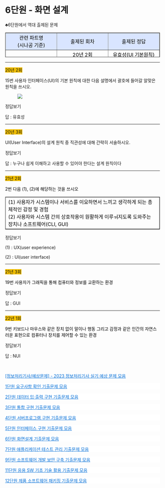 # 6단원 - 화면 설계

<p data-ke-size="size16">♣6단원에서 역대 출제된 문제</p>
<table style="border-collapse: collapse; width: 100%; height: 80px;" border="1" data-ke-align="alignLeft">
<tbody>
<tr style="height: 20px;">
<td style="width: 33.3333%; text-align: center; height: 20px;" bgcolor="#D9E5FF"><span style="color: #000000;"></span><span style="color: #000000;">관련 파트명<br>(시나공 기준)</span></td>
<td style="width: 33.3333%; text-align: center; height: 20px;" bgcolor="#D9E5FF"><span style="color: #000000;"></span><span style="color: #000000;">출제된 회차</span></td>
<td style="width: 33.3333%; text-align: center; height: 20px;" bgcolor="#D9E5FF"><span style="color: #000000;"></span><span style="color: #000000;">출제된 정답</span></td>
</tr>
<tr>
<td style="width: 33.3333%; text-align: center;" rowspan="5">사용자 인터페이스</td>
<td style="width: 33.3333%; text-align: center;">
<div><span><span style="color: #000000;">20년 2회</span></span></div>
</td>
<td style="width: 33.3333%; text-align: center;">
<div><span><span style="color: #000000;">유효성(UI 기본원칙)</span></span></div>
</td>
</tr>
<tr>
<td style="width: 33.3333%; text-align: center;">
<div><span><span style="color: #000000;">20년 3회</span></span></div>
</td>
<td style="width: 33.3333%; text-align: center;">
<div><span><span style="color: #000000;">직관성 약술(UI 기본원칙)</span></span></div>
</td>
</tr>
<tr>
<td style="width: 33.3333%; text-align: center;">
<div><span><span style="color: #000000;">21년 2회</span></span></div>
</td>
<td style="width: 33.3333%; text-align: center;">
<div><span><span style="color: #000000;">UX, UI</span></span></div>
</td>
</tr>
<tr>
<td style="width: 33.3333%; text-align: center;">
<div><span><span style="color: #000000;">21년 3회</span></span></div>
</td>
<td style="width: 33.3333%; text-align: center;">
<div><span><span style="color: #000000;">GUI</span></span></div>
</td>
</tr>
<tr>
<td style="width: 33.3333%; text-align: center;"><span><span style="color: #000000;"><span style="color: #000000;">22년 1회</span></span></span></td>
<td style="width: 33.3333%; text-align: center;"><span><span style="color: #000000;"><span style="color: #000000;">NUI</span></span></span></td>
</tr>
</tbody>
</table>
<hr contenteditable="false" data-ke-type="horizontalRule" data-ke-style="style6">
<p data-ke-size="size16"><span style="background-color: #f3c000;">20년 2회</span></p>
<p data-ke-size="size16"><span style="background-color: #ffffff; color: #141414;">15번 사용자 인터페이스(UI)의 기본 원칙에 대한 다음 설명에서 괄호에 들어갈 알맞은 원칙을 쓰시오.</span></p>
<p></p><figure class="imageblock alignLeft" data-ke-mobilestyle="widthOrigin" data-origin-width="628" data-origin-height="168"><span data-url="https://blog.kakaocdn.net/dn/bAAiG4/btrTGQI3TNh/BoPj4kXat8qk8JVc4isWP0/img.png" data-lightbox="lightbox"><img src="https://blog.kakaocdn.net/dn/bAAiG4/btrTGQI3TNh/BoPj4kXat8qk8JVc4isWP0/img.png" srcset="https://img1.daumcdn.net/thumb/R1280x0/?scode=mtistory2&amp;fname=https%3A%2F%2Fblog.kakaocdn.net%2Fdn%2FbAAiG4%2FbtrTGQI3TNh%2FBoPj4kXat8qk8JVc4isWP0%2Fimg.png" onerror="this.onerror=null; this.src='//t1.daumcdn.net/tistory_admin/static/images/no-image-v1.png'; this.srcset='//t1.daumcdn.net/tistory_admin/static/images/no-image-v1.png';" data-origin-width="628" data-origin-height="168"></span></figure>
<p></p>
<div data-ke-type="moreLess" data-text-more="정답보기" data-text-less="접기"><a class="btn-toggle-moreless">정답보기</a>
<div class="moreless-content">
<p id="SE-352f6e83-ee19-4d3d-b012-6b54182876f5" data-ke-size="size16"><span style="background-color: #ffffff;">답 : </span><span style="background-color: #ffffff;">유효성 </span></p>
</div>
</div>
<hr contenteditable="false" data-ke-type="horizontalRule" data-ke-style="style8">
<p data-ke-size="size16"><span style="background-color: #f3c000;">20년 3회</span></p>
<p data-ke-size="size16"><span style="background-color: #ffffff; color: #141414;">UI(User Interface)의 설계 원칙 중 직관성에 대해 간략히 서술하시오.</span></p>
<div data-ke-type="moreLess" data-text-more="정답보기" data-text-less="접기"><a class="btn-toggle-moreless">정답보기</a>
<div class="moreless-content">
<p id="SE-d83b306b-6acd-4da3-967a-89d5b7f474e5" data-ke-size="size16"><span style="background-color: #ffffff;">답 : </span><span style="background-color: #ffffff;">누구나 쉽게 이해하고 사용할 수 있어야 한다는 설계 원칙이다</span></p>
</div>
</div>
<hr contenteditable="false" data-ke-type="horizontalRule" data-ke-style="style8">
<p data-ke-size="size16"><span style="background-color: #f3c000;">21년 2회</span></p>
<p data-ke-size="size16"><span style="background-color: #ffffff; color: #000000;">2번 다음 (1), (2)에 해당하는 것을 쓰시오</span></p>
<table style="border-collapse: collapse; width: 100%;" border="1" data-ke-align="alignLeft">
<tbody>
<tr>
<td style="width: 100%;">
<div><span><span style="color: #000000;">(1) 사용자가 시스템이나 서비스를 이요하면서 느끼고 생각하게 되는 총체적인 감정 및 경험</span></span></div>
<div><span><span style="color: #000000;">(2) 사용자와 시스템 간의 상호작용이 원활하게 이루ㅝ지도록 도와주는 장치나 소프트웨어(CLI, GUI)</span></span></div>
</td>
</tr>
</tbody>
</table>
<div data-ke-type="moreLess" data-text-more="정답보기" data-text-less="접기"><a class="btn-toggle-moreless">정답보기</a>
<div class="moreless-content">
<p id="SE-5b6069fc-a0cf-4dce-a844-318b24156792" data-ke-size="size16"><span style="background-color: #ffffff;">(1) : </span><span style="background-color: #ffffff;">UX(user experience)</span></p>
<p id="SE-c02e6f26-2e44-438c-8f06-26405433e1c7" data-ke-size="size16"><span style="background-color: #ffffff;">(2) :</span><span style="background-color: #ffffff;"> UI(user interface)</span></p>
</div>
</div>
<hr contenteditable="false" data-ke-type="horizontalRule" data-ke-style="style8">
<p data-ke-size="size16"><span style="background-color: #f3c000;">21년 3회</span></p>
<p data-ke-size="size16"><span style="background-color: #ffffff; color: #000000;">19번 사용자가 그래픽을 통해 컴퓨터와 정보를 교환하는 환경</span></p>
<div data-ke-type="moreLess" data-text-more="정답보기" data-text-less="접기"><a class="btn-toggle-moreless">정답보기</a>
<div class="moreless-content">
<p id="SE-352f6e83-ee19-4d3d-b012-6b54182876f5" data-ke-size="size16"><span style="background-color: #ffffff;">답 :</span><span style="background-color: #ffffff;"> GUI</span></p>
</div>
</div>
<hr contenteditable="false" data-ke-type="horizontalRule" data-ke-style="style8">
<p data-ke-size="size16"><span style="background-color: #f3c000;">22년 1회</span></p>
<p data-ke-size="size16"><span style="background-color: #ffffff; color: #000000;">9번 키보드나 마우스와 같은 장치 없이 말이나 행동 그리고 감정과 같은 인간의 자연스러운 표현으로 컴퓨터나 장치를 제어할 수 있는 환경</span></p>
<div data-ke-type="moreLess" data-text-more="정답보기" data-text-less="접기"><a class="btn-toggle-moreless">정답보기</a>
<div class="moreless-content">
<p data-ke-size="size16"><span style="background-color: #ffffff;">답 : </span><span style="background-color: #ffffff;">NUI</span></p>
</div>
</div>
<p data-ke-size="size16">&nbsp;</p>
<p data-ke-size="size16"><span style="color: #006dd7;"></span><a style="color: #006dd7;" href="https://complainrevolutionist.tistory.com/83">[정보처리기사/예상문제] - 2023 정보처리기사 실기 예상 문제 모음</a></p>
<p style="background-color: #ffffff; color: #000000; text-align: start;" data-ke-size="size16"><span style="color: #006dd7;"><a style="color: #006dd7;" href="https://complainrevolutionist.tistory.com/28">1단원 요구사항 확인 기출문제 모음</a></span></p>
<p style="background-color: #ffffff; color: #333333; text-align: start;" data-ke-size="size16"><span style="color: #006dd7;"><a style="color: #006dd7;" href="https://complainrevolutionist.tistory.com/29">2단원 데이터 입·출력 구현 기출문제 모음</a></span></p>
<p style="background-color: #ffffff; color: #333333; text-align: start;" data-ke-size="size16"><span style="color: #006dd7;"><a style="color: #006dd7;" href="https://complainrevolutionist.tistory.com/30">3단원 통합 구현 기출문제 모음</a></span></p>
<p style="background-color: #ffffff; color: #333333; text-align: start;" data-ke-size="size16"><span style="color: #006dd7;"><a style="color: #006dd7;" href="https://complainrevolutionist.tistory.com/31">4단원 서버프로그램 구현 기출문제 모음</a></span></p>
<p style="background-color: #ffffff; color: #333333; text-align: start;" data-ke-size="size16"><span style="color: #006dd7;"><a style="color: #006dd7;" href="https://complainrevolutionist.tistory.com/32">5단원 인터페이스 구현 기출문제 모음</a></span></p>
<p style="background-color: #ffffff; color: #333333; text-align: start;" data-ke-size="size16"><span style="color: #006dd7;"><a style="color: #006dd7;" href="https://complainrevolutionist.tistory.com/33">6단원 화면설계 기출문제 모음</a></span></p>
<p style="background-color: #ffffff; color: #333333; text-align: start;" data-ke-size="size16"><span style="color: #006dd7;"><a style="color: #006dd7;" href="https://complainrevolutionist.tistory.com/34">7단원 애플리케이션 테스트 관리 기출문제 모음</a></span></p>
<p style="background-color: #ffffff; color: #333333; text-align: start;" data-ke-size="size16"><span style="color: #006dd7;"><a style="color: #006dd7;" href="https://complainrevolutionist.tistory.com/35">9단원 소프트웨어 개발 보안 구축 기출문제 모음</a></span></p>
<p style="background-color: #ffffff; color: #333333; text-align: start;" data-ke-size="size16"><span style="color: #006dd7;"><a style="color: #006dd7;" href="https://complainrevolutionist.tistory.com/36">11단원 응용 SW 기초 기술 활용 기출문제 모음</a></span></p>
<p style="background-color: #ffffff; color: #333333; text-align: start;" data-ke-size="size16"><span style="color: #006dd7;"><a style="color: #006dd7;" href="https://complainrevolutionist.tistory.com/37">12단원 제품 소프트웨어 패키징 기출문제 모음</a></span></p>
<p data-ke-size="size16">&nbsp;</p>
<p data-ke-size="size16">&nbsp;</p></div>

